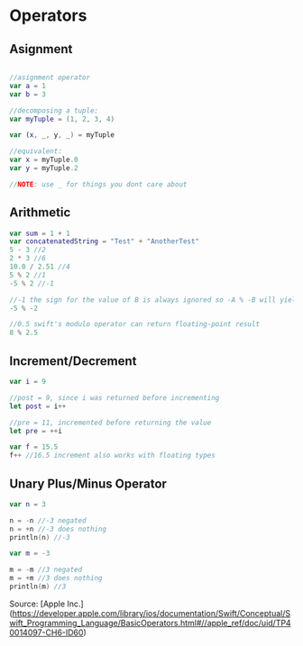 # Operators

## Asignment
```swift

//asignment operator
var a = 1
var b = 3

//decomposing a tuple:
var myTuple = (1, 2, 3, 4)

var (x, _, y, _) = myTuple

//equivalent:
var x = myTuple.0
var y = myTuple.2

//NOTE: use _ for things you dont care about
```

## Arithmetic
```swift
var sum = 1 + 1
var concatenatedString = "Test" + "AnotherTest"
5 - 3 //2
2 * 3 //6
10.0 / 2.51 //4
5 % 2 //1
-5 % 2 //-1

//-1 the sign for the value of B is always ignored so -A % -B will yield similar results to -A % B
-5 % -2

//0.5 swift's modulo operator can return floating-point result
8 % 2.5
```

## Increment/Decrement
```swift
var i = 9

//post = 9, since i was returned before incrementing
let post = i++

//pre = 11, incremented before returning the value
let pre = ++i

var f = 15.5
f++ //16.5 increment also works with floating types
```

## Unary Plus/Minus Operator
```swift
var n = 3

n = -n //-3 negated
n = +n //-3 does nothing
println(n) //-3

var m = -3

m = -m //3 negated
m = +m //3 does nothing
println(m) //3
```

Source: [Apple Inc.] (https://developer.apple.com/library/ios/documentation/Swift/Conceptual/Swift_Programming_Language/BasicOperators.html#//apple_ref/doc/uid/TP40014097-CH6-ID60)